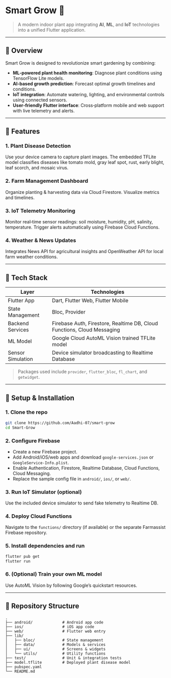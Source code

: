 # Smart Grow 🌱

> A modern indoor plant app integrating **AI**, **ML**, and **IoT** technologies into a unified Flutter application.

---

## 🌿 Overview

Smart Grow is designed to revolutionize smart gardening by combining:

- **ML‑powered plant health monitoring**: Diagnose plant conditions using TensorFlow Lite models.
- **AI‑based growth prediction**: Forecast optimal growth timelines and conditions.
- **IoT integration**: Automate watering, lighting, and environmental controls using connected sensors.
- **User‑friendly Flutter interface**: Cross‑platform mobile and web support with live telemetry and alerts.

---

## 🚀 Features

### 1. Plant Disease Detection
Use your device camera to capture plant images. The embedded TFLite model classifies diseases like tomato mold, gray leaf spot, rust, early blight, leaf scorch, and mosaic virus.

### 2. Farm Management Dashboard
Organize planting & harvesting data via Cloud Firestore. Visualize metrics and timelines.

### 3. IoT Telemetry Monitoring
Monitor real‑time sensor readings: soil moisture, humidity, pH, salinity, temperature. Trigger alerts automatically using Firebase Cloud Functions.

### 4. Weather & News Updates
Integrates News API for agricultural insights and OpenWeather API for local farm weather conditions.

---

## 🧠 Tech Stack

| Layer              | Technologies                                           |
|--------------------|--------------------------------------------------------|
| Flutter App        | Dart, Flutter Web, Flutter Mobile                      |
| State Management   | Bloc, Provider                                         |
| Backend Services   | Firebase Auth, Firestore, Realtime DB, Cloud Functions, Cloud Messaging |
| ML Model           | Google Cloud AutoML Vision trained TFLite model        |
| Sensor Simulation  | Device simulator broadcasting to Realtime Database     |

> Packages used include `provider`, `flutter_bloc`, `fl_chart`, and `getwidget`.

---

## 🔧 Setup & Installation

### 1. Clone the repo
```bash
git clone https://github.com/Aadhi-07/smart-grow
cd Smart-Grow
```

### 2. Configure Firebase
- Create a new Firebase project.
- Add Android/iOS/web apps and download `google-services.json` or `GoogleService‑Info.plist`.
- Enable Authentication, Firestore, Realtime Database, Cloud Functions, Cloud Messaging.
- Replace the sample config file in `android/`, `ios/`, or `web/`.

### 3. Run IoT Simulator (optional)
Use the included device simulator to send fake telemetry to Realtime DB.

### 4. Deploy Cloud Functions
Navigate to the `functions/` directory (if available) or the separate Farmassist Firebase repository.

### 5. Install dependencies and run
```bash
flutter pub get
flutter run
```

### 6. (Optional) Train your own ML model
Use AutoML Vision by following Google’s quickstart resources.

---

## 📂 Repository Structure

```
.
├── android/             # Android app code
├── ios/                 # iOS app code
├── web/                 # Flutter web entry
├── lib/
│   ├── bloc/            # State management
│   ├── data/            # Models & services
│   ├── ui/              # Screens & widgets
│   └── utils/           # Utility functions
├── test/                # Unit & integration tests
├── model.tflite         # Deployed plant disease model
├── pubspec.yaml
└── README.md
```